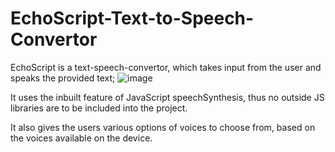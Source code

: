 # EchoScript-Text-to-Speech-Convertor
EchoScript is a text-speech-convertor, which takes input from the user and speaks the provided text;
![image](https://github.com/texas38923/EchoScript-Text-to-Speech-Convertor/assets/67150797/81872857-fee7-4c74-8313-c9cbff5caec3)

It uses the inbuilt feature of JavaScript speechSynthesis, thus no outside JS libraries are to be included into the project.

It also gives the users various options of voices to choose from, based on the voices available on the device.

